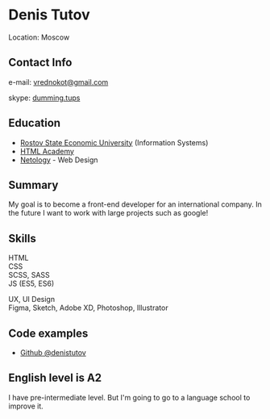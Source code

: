 # Denis Tutov
Location: Moscow

## Contact Info

e-mail: [vrednokot@gmail.com](mailto:vrednokot@gmail.com)

skype: [dumming.tups](skype:dumming.tups)

## Education
* [Rostov State Economic University](https://rsue.ru/fakultety/FKTIB/kaf-ISIPI/) (Information Systems)
* [HTML Academy](https://htmlacademy.ru/profile/vrednokot/certificates)
* [Netology](https://netology.ru/backend/api/user/programs/650/pdf_certificate) - Web Design

## Summary
My goal is to become a front-end developer for an international company. 
In the future I want to work with large projects such as google!

## Skills
HTML  
CSS  
SCSS, SASS  
JS (ES5, ES6)

UX, UI Design  
Figma, Sketch, Adobe XD, Photoshop, Illustrator 

## Code examples
* [Github @denistutov](https://github.com/denistutov)

## English level is A2
I have pre-intermediate level. 
But I'm going to go to a language school to improve it.